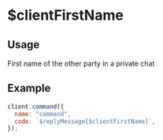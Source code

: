 # $clientFirstName

## Usage

First name of the other party in a private chat

## Example

```javascript
client.command({
  name: "command",
  code: `$replyMessage[$clientFirstName]`,
});
```
